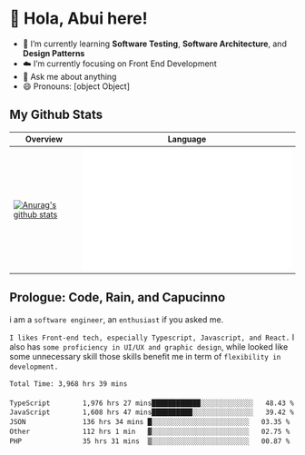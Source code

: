 # 👋 Hola, Abui here!

- 🌱 I’m currently learning **Software Testing**, **Software Architecture**, and **Design Patterns**
- ☁️ I’m currently focusing on Front End Development
- 💬 Ask me about anything
- 😄 Pronouns: [object Object]

## My Github Stats

| Overview | Language |
| --- | --- |
|[![Anurag's github stats](https://github-readme-stats.vercel.app/api?username=abui-am&count_private=true)](https://github.com/anuraghazra/github-readme-stats)|![Language](https://raw.githubusercontent.com/abui-am/stats/c6455f656dfce7acd3951e5ec5b25d72af0b2ee3/generated/languages.svg)|

## Prologue: Code, Rain, and Capucinno
i am a `software engineer`, an `enthusiast` if you asked me. 

`I likes Front-end tech, especially Typescript, Javascript, and React.` I also has `some proficiency in UI/UX and graphic design`, while looked like some unnecessary skill those skills benefit me in term of `flexibility in development.`


<!--START_SECTION:waka-->

```txt
Total Time: 3,968 hrs 39 mins

TypeScript        1,976 hrs 27 mins████████████░░░░░░░░░░░░░   48.43 %
JavaScript        1,608 hrs 47 mins██████████░░░░░░░░░░░░░░░   39.42 %
JSON              136 hrs 34 mins █░░░░░░░░░░░░░░░░░░░░░░░░   03.35 %
Other             112 hrs 1 min   ▓░░░░░░░░░░░░░░░░░░░░░░░░   02.75 %
PHP               35 hrs 31 mins  ▒░░░░░░░░░░░░░░░░░░░░░░░░   00.87 %
```

<!--END_SECTION:waka-->
